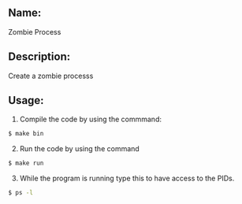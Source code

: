 ## Name: 
Zombie Process

## Description:
Create a zombie processs

## Usage:
1. Compile the code by using the commmand: 
```bash
$ make bin
```

2. Run the code by using the command 
```bash
$ make run
````
3. While the program is running type this to have access to the PIDs.
```bash
$ ps -l
``` 